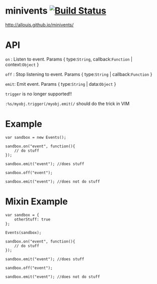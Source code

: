 minivents [![Build Status](https://travis-ci.org/allouis/minivents.svg?branch=master)](https://travis-ci.org/allouis/minivents)
===============================================================================================================================

http://allouis.github.io/minivents/

API
===

`on` : Listen to event. Params { type:`String`, callback:`Function` | context:`Object` }
    
`off` : Stop listening to event. Params { type:`String` | callback:`Function` } 
    
`emit`: Emit event. Params { type:`String` | data:`Object` } 

`trigger` is no longer supported!!

`:%s/myobj.trigger(/myobj.emit(/` should do the trick in VIM
    
Example
=======

    var sandbox = new Events();
    
    sandbox.on("event", function(){
        // do stuff
    });

    sandbox.emit("event"); //does stuff

    sandbox.off("event");

    sandbox.emit("event"); //does not do stuff
    
Mixin Example
=======

    var sandbox = {
        otherStuff: true
    };
    
    Events(sandbox);
    
    sandbox.on("event", function(){
        // do stuff
    });

    sandbox.emit("event"); //does stuff

    sandbox.off("event");

    sandbox.emit("event"); //does not do stuff
    
